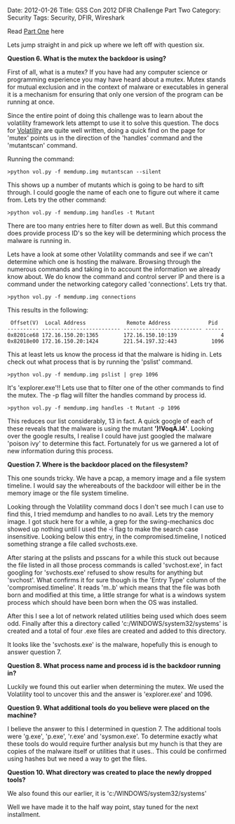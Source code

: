 Date: 2012-01-26
Title: GSS Con 2012 DFIR Challenge Part Two
Category: Security
Tags: Security, DFIR, Wireshark

Read [Part One](|filename|grrcon2012.md) here

Lets jump straight in and pick up where we left off with question six.

**Question 6. What is the mutex the backdoor is using?**

First of all, what is a mutex? If you have had any computer science or programming experience you may have heard about a mutex. Mutex stands for mutual exclusion and in the context of malware or executables in general it is a mechanism for ensuring that only one version of the program can be running at once.

Since the entire point of doing this challenge was to learn about the volatility framework lets attempt to use it to solve this question.  The docs for [Volatility](https://code.google.com/p/volatility/wiki/CommandReference22) are quite well written, doing a quick find on the page for 'mutex' points us in the direction of the 'handles' command and the 'mutantscan' command.

Running the command:

	>python vol.py -f memdump.img mutantscan --silent

This shows up a number of mutants which is going to be hard to sift through. I could google the name of each one to figure out where it came from.  Lets try the other command:

	>python vol.py -f memdump.img handles -t Mutant

There are too many entries here to filter down as well.  But this command does provide process ID's so the key will be determining which process the malware is running in.

Lets have a look at some other Volatility commands and see if we can't determine which one is hosting the malware. Browsing through the numerous commands and taking in to account the information we already know about. We do know the command and control server IP and there is a command under the networking category called 'connections'. Lets try that.

	>python vol.py -f memdump.img connections

This results in the following:

	 Offset(V)  Local Address             Remote Address            Pid  
	---------- ------------------------- ------------------------- ------
	0x8201ce68 172.16.150.20:1365        172.16.150.10:139              4
	0x82018e00 172.16.150.20:1424        221.54.197.32:443           1096

This at least lets us know the process id that the malware is hiding in. Lets check out what process that is by running the 'pslist' command.

	>python vol.py -f memdump.img pslist | grep 1096

It's 'explorer.exe'!! Lets use that to filter one of the other commands to find the mutex. The -p flag will filter the handles command by process id.

	>python vol.py -f memdump.img handles -t Mutant -p 1096

This reduces our list considerably, 13 in fact. A quick google of each of these reveals that the malware is using the mutant **')!VoqA.I4'**. Looking over the google results, I realise I could have just googled the malware 'poison ivy' to determine this fact.  Fortunately for us we garnered a lot of new information during this process.

**Question 7. Where is the backdoor placed on the filesystem?**

This one sounds tricky. We have a pcap, a memory image and a file system timeline. I would say the whereabouts of the backdoor will either be in the memory image or the file system timeline.

Looking through the Volatility command docs I don't see much I can use to find this, I tried memdump and handles to no avail. Lets try the memory image. I got stuck here for a while, a grep for the swing-mechanics doc showed up nothing until I used the -i flag to make the search case insensitive. Looking below this entry, in the compromised.timeline, I noticed something strange a file called svchosts.exe. 

After staring at the pslists and psscans for a while this stuck out because the file listed in all those process commands is called 'svchost.exe', in fact googling for 'svchosts.exe' refused to show results for anything but 'svchost'. What confirms it for sure though is the 'Entry Type' column of the 'compromised.timeline'. It reads 'm..b' which means that the file was both born and modified at this time, a little strange for what is a windows system process which should have been born when the OS was installed.

After this I see a lot of network related utilities being used which does seem odd. Finally after this a directory called 'c:/WINDOWS/system32/systems' is created and a total of four .exe files are created and added to this directory.

It looks like the 'svchosts.exe' is the malware, hopefully this is enough to answer question 7.


**Question 8. What process name and process id is the backdoor running in?**

Luckily we found this out earlier when determining the mutex.  We used the Volatility tool to uncover this and the answer is 'explorer.exe' and 1096.

**Question 9. What additional tools do you believe were placed on the machine?**

I believe the answer to this I determined in question 7. The additional tools were 'g.exe', 'p.exe', 'r.exe' and 'sysmon.exe'.  To determine exactly what these tools do would require further analysis but my hunch is that they are copies of the malware itself or utilities that it uses.. This could be confirmed using hashes but we need a way to get the files.

**Question 10. What directory was created to place the newly dropped tools?**

We also found this our earlier, it is 'c:/WINDOWS/system32/systems'

Well we have made it to the half way point, stay tuned for the next installment.

